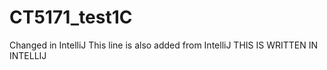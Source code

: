 # CT5171_test1C
Changed in IntelliJ
This line is also added from IntelliJ
THIS IS WRITTEN IN INTELLIJ
